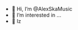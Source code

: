 - 👋 Hi, I’m @AlexSkaMusic
- 👀 I’m interested in ...
- 🌱 Iz

<!---
AlexSkaMusic/AlexSkaMusic is a ✨ special ✨ repository because its `README.md` (this file) appears on your GitHub profile.
You can click the Preview link to take a look at your changes.
--->
